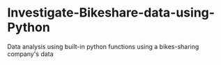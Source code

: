 # Investigate-Bikeshare-data-using-Python
Data analysis using built-in python functions using a bikes-sharing company's data
